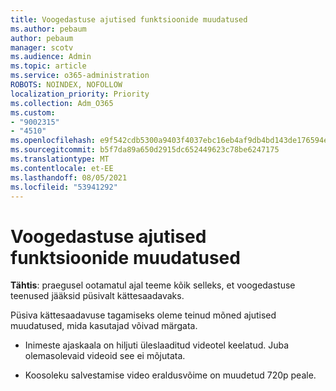 ```yaml
---
title: Voogedastuse ajutised funktsioonide muudatused
ms.author: pebaum
author: pebaum
manager: scotv
ms.audience: Admin
ms.topic: article
ms.service: o365-administration
ROBOTS: NOINDEX, NOFOLLOW
localization_priority: Priority
ms.collection: Adm_O365
ms.custom:
- "9002315"
- "4510"
ms.openlocfilehash: e9f542cdb5300a9403f4037ebc16eb4af9db4bd143de176594efb0c3bee00f55
ms.sourcegitcommit: b5f7da89a650d2915dc652449623c78be6247175
ms.translationtype: MT
ms.contentlocale: et-EE
ms.lasthandoff: 08/05/2021
ms.locfileid: "53941292"
---
```

# <a name="stream-temporary-feature-adjustments"></a>Voogedastuse ajutised funktsioonide muudatused

**Tähtis**: praegusel ootamatul ajal teeme kõik selleks, et voogedastuse teenused jääksid püsivalt kättesaadavaks.

Püsiva kättesaadavuse tagamiseks oleme teinud mõned ajutised muudatused, mida kasutajad võivad märgata. 

- Inimeste ajaskaala on hiljuti üleslaaditud videotel keelatud. Juba olemasolevaid videoid see ei mõjutata.

- Koosoleku salvestamise video eraldusvõime on muudetud 720p peale.
